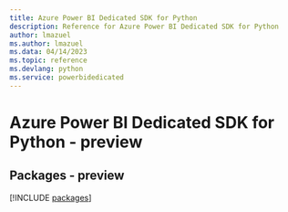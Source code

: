 ```yaml
---
title: Azure Power BI Dedicated SDK for Python
description: Reference for Azure Power BI Dedicated SDK for Python
author: lmazuel
ms.author: lmazuel
ms.data: 04/14/2023
ms.topic: reference
ms.devlang: python
ms.service: powerbidedicated
---
```

# Azure Power BI Dedicated SDK for Python - preview
## Packages - preview
[!INCLUDE [packages](power-bi-dedicated-index.md)]